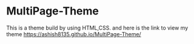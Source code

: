 # MultiPage-Theme
This is a theme build  by using HTML,CSS.
and 
here is the link to view my theme
https://ashish8135.github.io/MultiPage-Theme/
